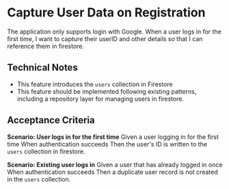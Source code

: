 # Capture User Data on Registration

The application only supports login with Google. When a user logs in for the first time, I want to capture their userID and other details so that I can reference them in firestore.

## Technical Notes
- This feature introduces the `users` collection in Firestore
- This feature should be implemented following existing patterns, including a repository layer for managing users in firestore.

## Acceptance Criteria

**Scenario: User logs in for the first time**
Given a user logging in for the first time
When authentication succeeds
Then the user's ID is written to the `users` collection in firestore.

**Scenario: Existing user logs in**
Given a user that has already logged in once
When authentication succeeds
Then a duplicate user record is not created in the `users` collection.
